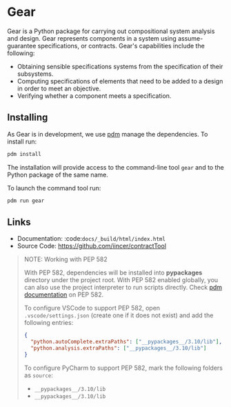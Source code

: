 Gear
====

Gear is a Python package for carrying out compositional system analysis and
design. Gear represents components in a system using assume-guarantee
specifications, or contracts. Gear's capabilities include the following:

- Obtaining sensible specifications systems from the specification of their
  subsystems.
- Computing specifications of elements that need to be added to a design in
  order to meet an objective.
- Verifying whether a component meets a specification.


Installing
----------

As Gear is in development, we use [pdm](https://github.com/pdm-project/pdm) manage the dependencies. 
To install run:

```bash
pdm install
```


The installation will provide access to the command-line tool `gear` and to the Python package of the same name. 

To launch the command tool run:

```bash
pdm run gear
```


Links
-----

- Documentation: :code:`docs/_build/html/index.html`
- Source Code: https://github.com/iincer/contractTool



> NOTE: Working with PEP 582
> 
> With PEP 582, dependencies will be installed into __pypackages__ directory under the project root. With PEP 582 enabled globally, you can also use the project interpreter to run scripts directly.
> Check [pdm documentation](https://pdm.fming.dev/latest/usage/pep582/) on PEP 582.
> 
> To configure VSCode to support PEP 582, open `.vscode/settings.json` (create one if it does not exist) and add the following entries:
> ```json
> {
>   "python.autoComplete.extraPaths": ["__pypackages__/3.10/lib"],
>   "python.analysis.extraPaths": ["__pypackages__/3.10/lib"]
> }
> ```
> To configure PyCharm to support PEP 582, mark the following folders as `source`:
> * `__pypackages__/3.10/lib`
> * `__pypackages__/3.10/lib`